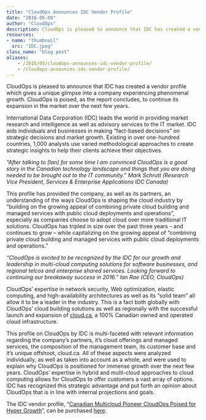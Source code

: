 ```yaml
---
title: "CloudOps Announces IDC Vendor Profile"
date: "2016-05-09"
author: "CloudOps"
description: CloudOps is pleased to announce that IDC has created a vendor profile which gives a unique glimpse into a company experiencing phenomenal growth. 
resources:
- name: "thumbnail"
  src: "IDC.jpeg"
class_name: "blog post"
aliases:
    - /2016/05/cloudops-announces-idc-vendor-profile/
    - /cloudops-announces-idc-vendor-profile/
---
```


<p><span style="font-weight: 400;">CloudOps is pleased to announce that IDC has created a vendor profile which gives a unique glimpse into a company experiencing phenomenal growth. CloudOps is poised, as the report concludes, to continue its expansion in the market over the next few years.</span></p>

<p><span style="font-weight: 400;">International Data Corporation (IDC) leads the world in providing market research and intelligence as well as advisory services to the IT market. IDC aids individuals and businesses in making “fact-based decisions” on strategic decisions and market growth. Existing in over one-hundred countries, 1,000 analysts use varied methodological approaches to create strategic insights to help their clients achieve their objectives. </span></p>

<p><i><span style="font-weight: 400;">“After talking to [Ian] for some time I am convinced CloudOps is a good story in the Canadian technology landscape and things that you are doing needed to be brought out to the IT community.” Mark Schrutt (Research Vice President, Services &amp; Enterprise Applications IDC Canada) </span></i></p>

<p><span style="font-weight: 400;">This profile has provided the company, as well as its partners, an understanding of the ways CloudOps is shaping the cloud industry by “building on the growing appeal of combining private cloud building and managed services with public cloud deployments and operations”, especially as companies choose to adopt cloud over more traditional IT solutions. CloudOps has tripled in size over the past three years – and continues to grow – while capitalizing on the growing appeal of “combining private cloud building and managed services with public cloud deployments and operations.”</span></p>

<p><i><span style="font-weight: 400;">“CloudOps is excited to be recognized by the IDC for our growth and leadership in multi-cloud computing solutions for software businesses, and regional telcos and enterprise shared services. Looking forward to continuing our breakaway success in 2016.” Ian Rae (CEO, CloudOps)</span></i></p>

<p><span style="font-weight: 400;">CloudOps’ expertise in network security, Web optimization, elastic computing, and high-availability architectures as well as its “solid team” all allow it to be a leader in the industry. This is a fact both globally with CloudOps’ cloud building solutions as well as regionally with the successful launch and expansion of</span> <span style="font-weight: 400;"><a href="https://cloud.ca" target="_blank">cloud.ca</a></span><span style="font-weight: 400;">,</span><span style="font-weight: 400;"> a 100% Canadian owned and operated </span><span style="font-weight: 400;">cloud </span><span style="font-weight: 400;">infrastructure</span><span style="font-weight: 400;">.</span></p>

<p><span style="font-weight: 400;">This profile on CloudOps by IDC is multi-faceted with relevant information regarding the company’s partners, it’s cloud offerings and managed services, the composition of the management team, its customer base and it’s unique offshoot, cloud.ca. All of these aspects were analyzed individually, as well as taken into account as a whole, and were used to explain why CloudOps is positioned for immense growth over the next few years. CloudOps’ expertise in hybrid and multi-cloud approaches to cloud computing allows for CloudOps to offer customers a vast array of options. IDC has recognized this strategic advantage and put forth an opinion about CloudOps that is in line with internal projections and goals.</span></p>

<p><span style="font-weight: 400;">The IDC vendor profile, “</span><a href="http://www.idc.com/getdoc.jsp?containerId=CA41162616&amp;utm_source=blog%20post&amp;utm_medium=vendor%20profile&amp;utm_campaign=IDC" target="_blank"><span style="font-weight: 400;">Canadian Multicloud Pioneer CloudOps Poised for Hyper Growth</span></a><span style="font-weight: 400;">”, can be purchased </span><a href="http://www.idc.com/getdoc.jsp?containerId=CA41162616&amp;utm_source=blog%20post&amp;utm_medium=vendor%20profile&amp;utm_campaign=IDC" target="_blank"><span style="font-weight: 400;">here</span></a><span style="font-weight: 400;">.</span></p>